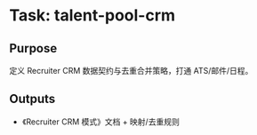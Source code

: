 # Task: talent-pool-crm

## Purpose

定义 Recruiter CRM 数据契约与去重合并策略，打通 ATS/邮件/日程。

## Outputs

- 《Recruiter CRM 模式》文档 + 映射/去重规则
